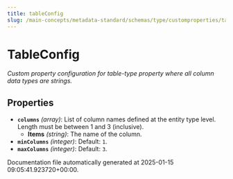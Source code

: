 ```yaml
---
title: tableConfig
slug: /main-concepts/metadata-standard/schemas/type/customproperties/tableconfig
---
```


# TableConfig

*Custom property configuration for table-type property where all column data types are strings.*

## Properties

- **`columns`** *(array)*: List of column names defined at the entity type level. Length must be between 1 and 3 (inclusive).
  - **Items** *(string)*: The name of the column.
- **`minColumns`** *(integer)*: Default: `1`.
- **`maxColumns`** *(integer)*: Default: `3`.


Documentation file automatically generated at 2025-01-15 09:05:41.923720+00:00.
